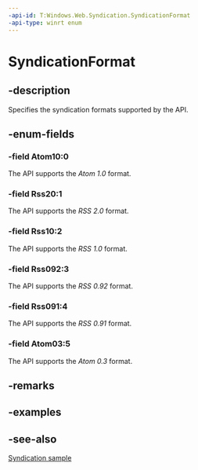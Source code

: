 ```yaml
---
-api-id: T:Windows.Web.Syndication.SyndicationFormat
-api-type: winrt enum
---
```


<!-- Enumeration syntax
public enum Windows.Web.Syndication.SyndicationFormat : int
-->

# SyndicationFormat

## -description
Specifies the syndication formats supported by the API.

## -enum-fields
### -field Atom10:0
The API supports the *Atom 1.0* format.

### -field Rss20:1
The API supports the *RSS 2.0* format.

### -field Rss10:2
The API supports the *RSS 1.0* format.

### -field Rss092:3
The API supports the *RSS 0.92* format.

### -field Rss091:4
The API supports the *RSS 0.91* format.

### -field Atom03:5
The API supports the *Atom 0.3* format.


## -remarks

## -examples

## -see-also
[Syndication sample](https://github.com/microsoftarchive/msdn-code-gallery-microsoft/tree/master/Official%20Windows%20Platform%20Sample/Windows%208.1%20Store%20app%20samples/%5BC%23%5D-Windows%208.1%20Store%20app%20samples/Syndication%20sample/C%23)
